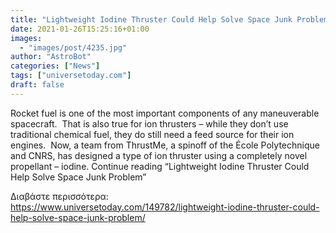 ```yaml
---
title: "Lightweight Iodine Thruster Could Help Solve Space Junk Problem"
date: 2021-01-26T15:25:16+01:00
images:
  - "images/post/4235.jpg"
author: "AstroBot"
categories: ["News"]
tags: ["universetoday.com"]
draft: false
---
```


Rocket fuel is one of the most important components of any maneuverable spacecraft.  That is also true for ion thrusters – while they don’t use traditional chemical fuel, they do still need a feed source for their ion engines.  Now, a team from ThrustMe, a spinoff of the École Polytechnique and CNRS, has designed a type of ion thruster using a completely novel propellant – iodine. Continue reading “Lightweight Iodine Thruster Could Help Solve Space Junk Problem” 

Διαβάστε περισσότερα: https://www.universetoday.com/149782/lightweight-iodine-thruster-could-help-solve-space-junk-problem/

